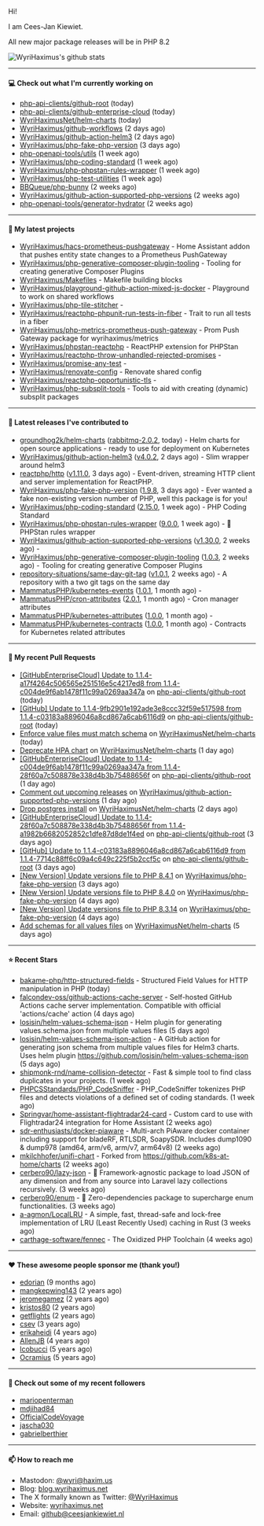 Hi!

I am Cees-Jan Kiewiet.

All new major package releases will be in PHP 8.2

![WyriHaximus's github stats](https://github-readme-stats.vercel.app/api?username=WyriHaximus&show_icons=true)

---

#### 💻 Check out what I'm currently working on

- [php-api-clients/github-root](https://github.com/php-api-clients/github-root) (today)
- [php-api-clients/github-enterprise-cloud](https://github.com/php-api-clients/github-enterprise-cloud) (today)
- [WyriHaximusNet/helm-charts](https://github.com/WyriHaximusNet/helm-charts) (today)
- [WyriHaximus/github-workflows](https://github.com/WyriHaximus/github-workflows) (2 days ago)
- [WyriHaximus/github-action-helm3](https://github.com/WyriHaximus/github-action-helm3) (2 days ago)
- [WyriHaximus/php-fake-php-version](https://github.com/WyriHaximus/php-fake-php-version) (3 days ago)
- [php-openapi-tools/utils](https://github.com/php-openapi-tools/utils) (1 week ago)
- [WyriHaximus/php-coding-standard](https://github.com/WyriHaximus/php-coding-standard) (1 week ago)
- [WyriHaximus/php-phpstan-rules-wrapper](https://github.com/WyriHaximus/php-phpstan-rules-wrapper) (1 week ago)
- [WyriHaximus/php-test-utilities](https://github.com/WyriHaximus/php-test-utilities) (1 week ago)
- [BBQueue/php-bunny](https://github.com/BBQueue/php-bunny) (2 weeks ago)
- [WyriHaximus/github-action-supported-php-versions](https://github.com/WyriHaximus/github-action-supported-php-versions) (2 weeks ago)
- [php-openapi-tools/generator-hydrator](https://github.com/php-openapi-tools/generator-hydrator) (2 weeks ago)

---

#### 🌱 My latest projects

- [WyriHaximus/hacs-prometheus-pushgateway](https://github.com/WyriHaximus/hacs-prometheus-pushgateway) - Home Assistant addon that pushes entity state changes to a Prometheus PushGateway
- [WyriHaximus/php-generative-composer-plugin-tooling](https://github.com/WyriHaximus/php-generative-composer-plugin-tooling) - Tooling for creating generative Composer Plugins
- [WyriHaximus/Makefiles](https://github.com/WyriHaximus/Makefiles) - Makefile building blocks
- [WyriHaximus/playground-github-action-mixed-js-docker](https://github.com/WyriHaximus/playground-github-action-mixed-js-docker) - Playground to work on shared workflows
- [WyriHaximus/php-tile-stitcher](https://github.com/WyriHaximus/php-tile-stitcher) - 
- [WyriHaximus/reactphp-phpunit-run-tests-in-fiber](https://github.com/WyriHaximus/reactphp-phpunit-run-tests-in-fiber) - Trait to run all tests in a fiber
- [WyriHaximus/php-metrics-prometheus-push-gateway](https://github.com/WyriHaximus/php-metrics-prometheus-push-gateway) - Prom Push Gateway package for wyrihaximus/metrics
- [WyriHaximus/phpstan-reactphp](https://github.com/WyriHaximus/phpstan-reactphp) - ReactPHP extension for PHPStan
- [WyriHaximus/reactphp-throw-unhandled-rejected-promises](https://github.com/WyriHaximus/reactphp-throw-unhandled-rejected-promises) - 
- [WyriHaximus/promise-any-test](https://github.com/WyriHaximus/promise-any-test) - 
- [WyriHaximus/renovate-config](https://github.com/WyriHaximus/renovate-config) - Renovate shared config
- [WyriHaximus/reactphp-opportunistic-tls](https://github.com/WyriHaximus/reactphp-opportunistic-tls) - 
- [WyriHaximus/php-subsplit-tools](https://github.com/WyriHaximus/php-subsplit-tools) - Tools to aid with creating (dynamic) subsplit packages

---

#### 🔭 Latest releases I've contributed to

- [groundhog2k/helm-charts](https://github.com/groundhog2k/helm-charts) ([rabbitmq-2.0.2](https://github.com/groundhog2k/helm-charts/releases/tag/rabbitmq-2.0.2), today) - Helm charts for open source applications - ready to use for deployment on Kubernetes
- [WyriHaximus/github-action-helm3](https://github.com/WyriHaximus/github-action-helm3) ([v4.0.2](https://github.com/WyriHaximus/github-action-helm3/releases/tag/v4.0.2), 2 days ago) - Slim wrapper around helm3
- [reactphp/http](https://github.com/reactphp/http) ([v1.11.0](https://github.com/reactphp/http/releases/tag/v1.11.0), 3 days ago) - Event-driven, streaming HTTP client and server implementation for ReactPHP.
- [WyriHaximus/php-fake-php-version](https://github.com/WyriHaximus/php-fake-php-version) ([1.9.8](https://github.com/WyriHaximus/php-fake-php-version/releases/tag/1.9.8), 3 days ago) - Ever wanted a fake non-existing version number of PHP, well this package is for you!
- [WyriHaximus/php-coding-standard](https://github.com/WyriHaximus/php-coding-standard) ([2.15.0](https://github.com/WyriHaximus/php-coding-standard/releases/tag/2.15.0), 1 week ago) - PHP Coding Standard
- [WyriHaximus/php-phpstan-rules-wrapper](https://github.com/WyriHaximus/php-phpstan-rules-wrapper) ([9.0.0](https://github.com/WyriHaximus/php-phpstan-rules-wrapper/releases/tag/9.0.0), 1 week ago) - 🌯 PHPStan rules wrapper
- [WyriHaximus/github-action-supported-php-versions](https://github.com/WyriHaximus/github-action-supported-php-versions) ([v1.30.0](https://github.com/WyriHaximus/github-action-supported-php-versions/releases/tag/v1.30.0), 2 weeks ago) - 
- [WyriHaximus/php-generative-composer-plugin-tooling](https://github.com/WyriHaximus/php-generative-composer-plugin-tooling) ([1.0.3](https://github.com/WyriHaximus/php-generative-composer-plugin-tooling/releases/tag/1.0.3), 2 weeks ago) - Tooling for creating generative Composer Plugins
- [repository-situations/same-day-git-tag](https://github.com/repository-situations/same-day-git-tag) ([v1.0.1](https://github.com/repository-situations/same-day-git-tag/releases/tag/v1.0.1), 2 weeks ago) - A repository with a two git tags on the same day
- [MammatusPHP/kubernetes-events](https://github.com/MammatusPHP/kubernetes-events) ([1.0.1](https://github.com/MammatusPHP/kubernetes-events/releases/tag/1.0.1), 1 month ago) - 
- [MammatusPHP/cron-attributes](https://github.com/MammatusPHP/cron-attributes) ([2.0.1](https://github.com/MammatusPHP/cron-attributes/releases/tag/2.0.1), 1 month ago) - Cron manager attributes
- [MammatusPHP/kubernetes-attributes](https://github.com/MammatusPHP/kubernetes-attributes) ([1.0.0](https://github.com/MammatusPHP/kubernetes-attributes/releases/tag/1.0.0), 1 month ago) - 
- [MammatusPHP/kubernetes-contracts](https://github.com/MammatusPHP/kubernetes-contracts) ([1.0.0](https://github.com/MammatusPHP/kubernetes-contracts/releases/tag/1.0.0), 1 month ago) - Contracts for Kubernetes related attributes

---

#### 🔨 My recent Pull Requests

- [[GitHubEnterpriseCloud] Update to 1.1.4-a17f4264c506565e251516e5c4217ed8 from 1.1.4-c004de9f6ab1478f11c99a0269aa347a](https://github.com/php-api-clients/github-root/pull/1362) on [php-api-clients/github-root](https://github.com/php-api-clients/github-root) (today)
- [[GitHub] Update to 1.1.4-9fb2901e192ade3e8ccc32f59e517598 from 1.1.4-c03183a8896046a8cd867a6cab6116d9](https://github.com/php-api-clients/github-root/pull/1361) on [php-api-clients/github-root](https://github.com/php-api-clients/github-root) (today)
- [Enforce value files must match schema](https://github.com/WyriHaximusNet/helm-charts/pull/123) on [WyriHaximusNet/helm-charts](https://github.com/WyriHaximusNet/helm-charts) (today)
- [Deprecate HPA chart](https://github.com/WyriHaximusNet/helm-charts/pull/122) on [WyriHaximusNet/helm-charts](https://github.com/WyriHaximusNet/helm-charts) (1 day ago)
- [[GitHubEnterpriseCloud] Update to 1.1.4-c004de9f6ab1478f11c99a0269aa347a from 1.1.4-28f60a7c508878e338d4b3b75488656f](https://github.com/php-api-clients/github-root/pull/1360) on [php-api-clients/github-root](https://github.com/php-api-clients/github-root) (1 day ago)
- [Comment out upcoming releases](https://github.com/WyriHaximus/github-action-supported-php-versions/pull/60) on [WyriHaximus/github-action-supported-php-versions](https://github.com/WyriHaximus/github-action-supported-php-versions) (1 day ago)
- [Drop postgres install](https://github.com/WyriHaximusNet/helm-charts/pull/121) on [WyriHaximusNet/helm-charts](https://github.com/WyriHaximusNet/helm-charts) (2 days ago)
- [[GitHubEnterpriseCloud] Update to 1.1.4-28f60a7c508878e338d4b3b75488656f from 1.1.4-a1982b6682052852c1dfe87d8de1f4ed](https://github.com/php-api-clients/github-root/pull/1359) on [php-api-clients/github-root](https://github.com/php-api-clients/github-root) (3 days ago)
- [[GitHub] Update to 1.1.4-c03183a8896046a8cd867a6cab6116d9 from 1.1.4-7714c88ff6c09a4c649c225f5b2ccf5c](https://github.com/php-api-clients/github-root/pull/1358) on [php-api-clients/github-root](https://github.com/php-api-clients/github-root) (3 days ago)
- [[New Version] Update versions file to PHP 8.4.1](https://github.com/WyriHaximus/php-fake-php-version/pull/136) on [WyriHaximus/php-fake-php-version](https://github.com/WyriHaximus/php-fake-php-version) (3 days ago)
- [[New Version] Update versions file to PHP 8.4.0](https://github.com/WyriHaximus/php-fake-php-version/pull/135) on [WyriHaximus/php-fake-php-version](https://github.com/WyriHaximus/php-fake-php-version) (4 days ago)
- [[New Version] Update versions file to PHP 8.3.14](https://github.com/WyriHaximus/php-fake-php-version/pull/134) on [WyriHaximus/php-fake-php-version](https://github.com/WyriHaximus/php-fake-php-version) (4 days ago)
- [Add schemas for all values files](https://github.com/WyriHaximusNet/helm-charts/pull/120) on [WyriHaximusNet/helm-charts](https://github.com/WyriHaximusNet/helm-charts) (5 days ago)

---

#### ⭐ Recent Stars

- [bakame-php/http-structured-fields](https://github.com/bakame-php/http-structured-fields) - Structured Field Values for HTTP manipulation in PHP (today)
- [falcondev-oss/github-actions-cache-server](https://github.com/falcondev-oss/github-actions-cache-server) - Self-hosted GitHub Actions cache server implementation. Compatible with official &#39;actions/cache&#39; action (4 days ago)
- [losisin/helm-values-schema-json](https://github.com/losisin/helm-values-schema-json) - Helm plugin for generating values.schema.json from multiple values files (5 days ago)
- [losisin/helm-values-schema-json-action](https://github.com/losisin/helm-values-schema-json-action) - A GitHub action for generating json schema from multiple values files for Helm3 charts. Uses helm plugin https://github.com/losisin/helm-values-schema-json (5 days ago)
- [shipmonk-rnd/name-collision-detector](https://github.com/shipmonk-rnd/name-collision-detector) - Fast &amp; simple tool to find class duplicates in your projects. (1 week ago)
- [PHPCSStandards/PHP_CodeSniffer](https://github.com/PHPCSStandards/PHP_CodeSniffer) - PHP_CodeSniffer tokenizes PHP files and detects violations of a defined set of coding standards. (1 week ago)
- [Springvar/home-assistant-flightradar24-card](https://github.com/Springvar/home-assistant-flightradar24-card) - Custom card to use with Flightradar24 integration for Home Assistant (2 weeks ago)
- [sdr-enthusiasts/docker-piaware](https://github.com/sdr-enthusiasts/docker-piaware) - Multi-arch PiAware docker container including support for bladeRF, RTLSDR, SoapySDR. Includes dump1090 &amp; dump978 (amd64, arm/v6, arm/v7, arm64v8) (2 weeks ago)
- [mkilchhofer/unifi-chart](https://github.com/mkilchhofer/unifi-chart) - Forked from https://github.com/k8s-at-home/charts (2 weeks ago)
- [cerbero90/lazy-json](https://github.com/cerbero90/lazy-json) - 🐼 Framework-agnostic package to load JSON of any dimension and from any source into Laravel lazy collections recursively. (3 weeks ago)
- [cerbero90/enum](https://github.com/cerbero90/enum) - 🎲 Zero-dependencies package to supercharge enum functionalities. (3 weeks ago)
- [a-agmon/LocalLRU](https://github.com/a-agmon/LocalLRU) - A simple, fast, thread-safe and lock-free implementation of LRU (Least Recently Used) caching in Rust (3 weeks ago)
- [carthage-software/fennec](https://github.com/carthage-software/fennec) - The Oxidized PHP Toolchain (4 weeks ago)

---

#### ❤️ These awesome people sponsor me (thank you!)

- [edorian](https://github.com/edorian) (9 months ago)
- [mangkepwing143](https://github.com/mangkepwing143) (2 years ago)
- [jeromegamez](https://github.com/jeromegamez) (2 years ago)
- [kristos80](https://github.com/kristos80) (2 years ago)
- [getflights](https://github.com/getflights) (2 years ago)
- [csev](https://github.com/csev) (3 years ago)
- [erikaheidi](https://github.com/erikaheidi) (4 years ago)
- [AllenJB](https://github.com/AllenJB) (4 years ago)
- [lcobucci](https://github.com/lcobucci) (5 years ago)
- [Ocramius](https://github.com/Ocramius) (5 years ago)

---

#### 👯 Check out some of my recent followers

- [mariopenterman](https://github.com/mariopenterman)
- [mdjihad84](https://github.com/mdjihad84)
- [OfficialCodeVoyage](https://github.com/OfficialCodeVoyage)
- [jascha030](https://github.com/jascha030)
- [gabrielberthier](https://github.com/gabrielberthier)

---

#### 📫 How to reach me

- Mastodon: [@wyri@haxim.us](https://toot-toot.wyrihaxim.us/@wyri)
- Blog: [blog.wyrihaximus.net](https://blog.wyrihaximus.net/)
- The X formally known as Twitter: [@WyriHaximus](https://twitter.com/WyriHaximus)
- Website: [wyrihaximus.net](https://wyrihaximus.net/)
- Email: [github@ceesjankiewiet.nl](mailto:github@ceesjankiewiet.nl)
